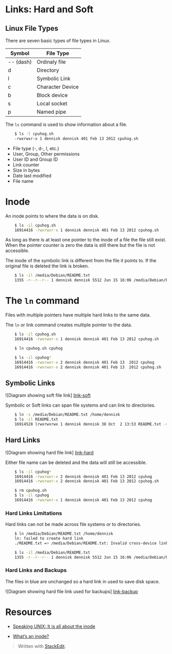 # Links: Hard and Soft

## Linux File Types

  There are seven basic types of file types in Linux.

| Symbol    | File Type       |
|-----------|-----------------|
| -- (dash) | Ordinaly file   |
| d         | Directory       |
| l         | Symbolic Link   |
| c         | Character Device|
| b         | Block device    |
| s         | Local socket    |
| p         | Named pipe      |

  The `ls` command is used to show information about a file.

``` bash
    $ ls -l cpuhog.sh
    -rwxrwxr-x 1 dennisk dennisk 401 Feb 13 2012 cpuhog.sh
```
  + File type (-, d-, l, etc.)
  + User, Group, Other permissions
  + User ID and Group ID
  + Link counter
  + Size in bytes
  + Date last modified
  + File name
  
# Inode

  An inode points to where the data is on disk.

``` bash
    $ ls -il cpuhog.sh
    16914416 -rwxrwxr-x 1 dennisk dennisk 401 Feb 13 2012 cpuhog.sh
```
  As long as there is at least one pointer to the inode of a file the file still exist. When the pointer counter is zero the data is still there but the file is not accessible.

  The inode of the symbolic link is different from the file it points to. If the original file is deleted the link is broken.

``` bash
    $ ls -il /media/Debian/README.txt
    1355 -r--r--r-- 1 dennisk dennisk 5512 Jun 15 16:06 /media/Debian/README.txt
```

# The `ln` command

  Files with multiple pointers have multiple hard links to the same data.

  The `ln` or link command creates multiple pointer to the data.

``` bash
    $ ls -il cpuhog.sh
    16914416 -rwxrwxr-x 1 dennisk dennisk 401 Feb 13 2012 cpuhog.sh

    $ ln cpuhog.sh cpuhog

    $ ls -il cpuhog*
    16914416 -rwxrwxr-x 2 dennisk dennisk 401 Feb 13  2012 cpuhog
    16914416 -rwxrwxr-x 2 dennisk dennisk 401 Feb 13  2012 cpuhog.sh
```    
## Symbolic Links

![Diagram showing soft file link] [link-soft]

  Symbolic or Soft links can span file systems and can link to directories.

``` bash
    $ ln -s /media/Debian/README.txt /home/dennisk
    $ ls -il README.txt
    16914528 lrwxrwxrwx 1 dennisk dennisk 38 Oct  2 13:53 README.txt -> /media/Debian 7.1.0 amd64 1/README.txt
```

## Hard Links

![Diagram showing hard file link] [link-hard]

  Either file name can be deleted and the data will still be accessible.

``` bash
    $ ls -il cpuhog*
    16914416 -rwxrwxr-x 2 dennisk dennisk 401 Feb 13 2012 cpuhog
    16914416 -rwxrwxr-x 2 dennisk dennisk 401 Feb 13 2012 cpuhog.sh

    $ rm cpuhog.sh
    $ ls -il cpuhog
    16914416 -rwxrwxr-x 1 dennisk dennisk 401 Feb 13 2012 cpuhog
```
### Hard Links Limitations

  Hard links can not be made across file systems or to directories.

``` bash
    $ ln /media/Debian/README.txt /home/dennisk
    ln: failed to create hard link 
    ./README.txt => /media/Debian/README.txt: Invalid cross-device link

    $ ls -il /media/Debian/README.txt
    1355 -r--r--r-- 1 dennisk dennisk 5512 Jun 15 16:06 /media/Debian/README.txt
```    
 ### Hard Links and Backups
 
  The files in blue are unchanged so a hard link in used to save disk space.
 
 ![Diagram showing hard file link used for backups] [link-backup]

# Resources

  + [Speaking UNIX: It is all about the inode](http://www.ibm.com/developerworks/aix/library/au-speakingunix14/ "Speaking UNIX: It is all about the inode")

  + [What’s an inode?](http://www.linux-mag.com/id/8658/ "What is an inode?")
  
  <!-- Links -->
  
  [link-soft]: https://s3.amazonaws.com/CIS126DL/Images/link-soft.png "soft link"
  [link-hard]: https://s3.amazonaws.com/CIS126DL/Images/link-hard.png "hard link"
  [link-backup]: https://s3.amazonaws.com/CIS126DL/Images/link-backup.png "Using hard links for backup"


> Written with [StackEdit](https://stackedit.io/).